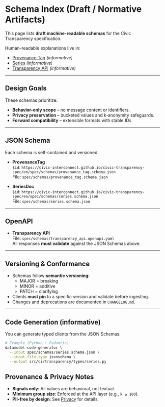 # Schema Index (Draft / Normative Artifacts)

This page lists **draft machine-readable schemas** for the Civic Transparency specification.

Human-readable explanations live in:

- [Provenance Tag](./provenance_tag.md) _(informative)_
- [Series](./series.md) _(informative)_
- [Transparency API](./transparency_api.md) _(informative)_

---

## Design Goals

These schemas prioritize:

- **Behavior-only scope** – no message content or identifiers.
- **Privacy preservation** – bucketed values and k-anonymity safeguards.
- **Forward compatibility** – extensible formats with stable IDs.

---

## JSON Schema

Each schema is self-contained and versioned.

- **ProvenanceTag**  
  `$id`: `https://civic-interconnect.github.io/civic-transparency-spec/en/spec/schemas/provenance_tag.schema.json`  
  File: `spec/schemas/provenance_tag.schema.json`

- **SeriesDoc**  
  `$id`: `https://civic-interconnect.github.io/civic-transparency-spec/en/spec/schemas/series.schema.json`  
  File: `spec/schemas/series.schema.json`

---

## OpenAPI

- **Transparency API**  
  File: `spec/schemas/transparency_api.openapi.yaml`  
  All responses **must validate** against the JSON Schemas above.

---

## Versioning & Conformance

- Schemas follow **semantic versioning**:
  - MAJOR = breaking
  - MINOR = additive
  - PATCH = clarifying
- Clients **must pin** to a specific version and validate before ingesting.
- Changes and deprecations are documented in `CHANGELOG.md`.

---

## Code Generation (informative)

You can generate typed clients from the JSON Schemas.

```bash
# Example (Python + Pydantic)
datamodel-code-generator \
  --input spec/schemas/series.schema.json \
  --input-file-type jsonschema \
  --output src/ci/transparency/types/series.py
```

## Provenance & Privacy Notes

- **Signals only**: All values are behavioral, not textual.
- **Minimum group size**: Enforced at the API layer (e.g., `k ≥ 100`).
- **PII-free by design**: See [Privacy](../docs/privacy.md) for details.
